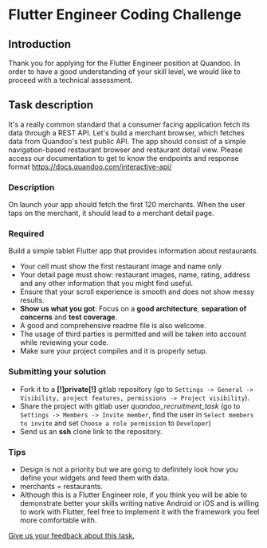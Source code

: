 # Flutter Engineer Coding Challenge

## Introduction
Thank you for applying for the Flutter Engineer position at Quandoo. In order to have a good understanding of your skill level, we would like to proceed with a technical assessment.

## Task description
It's a really common standard that a consumer facing application fetch its data through a REST API.
Let's build a merchant browser, which fetches data from Quandoo's test public API.
The app should consist of a simple navigation-based restaurant browser and restaurant detail view.
Please access our documentation to get to know the endpoints and response format
https://docs.quandoo.com/interactive-api/ 

### Description
On launch your app should fetch the first 120 merchants.
When the user taps on the merchant, it should lead to a merchant detail page.

### Required
Build a simple tablet Flutter app that provides information about restaurants.
  - Your cell must show the first restaurant image and name only
  - Your detail page must show: restaurant images, name, rating, address and any other information that you might find useful.
  - Ensure that your scroll experience is smooth and does not show messy results.
  - **Show us what you got**: Focus on a **good architecture**, **separation of concerns** and **test coverage**. 
  - A good and comprehensive readme file is also welcome.
  - The usage of third parties is permitted and will be taken into account while reviewing your code.
  - Make sure your project compiles and it is properly setup. 

### Submitting your solution
  - Fork it to a **[!]**private**[!]** gitlab repository (go to `Settings -> General -> Visibility, project features, permissions -> Project visibility`).
  - Share the project with gitlab user *quandoo_recruitment_task* (go to `Settings -> Members -> Invite member`, find the user in `Select members to invite` and set `Choose a role permission` to `Developer`)
  - Send us an **ssh** clone link to the repository.

### Tips
  - Design is not a priority but we are going to definitely look how you define your widgets and feed them with data.
  - merchants = restaurants.
  - Although this is a Flutter Engineer role, if you think you will be able to demonstrate better your skills writing native Android or iOS and is willing to work with Flutter, feel free to implement it with the framework you feel more comfortable with.
  
[Give us your feedback about this task.](https://docs.google.com/forms/d/1QfYEJRDgtGOtdP3Tejrrr7wezGLHuejBgo6bauGSdl0/viewform?edit_requested=true)
